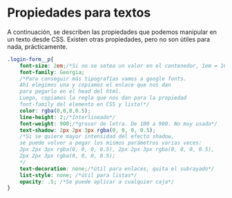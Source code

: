 # Propiedades para textos
A continuación, se describen las propiedades que podemos manipular en un texto desde CSS. 
Existen otras propiedades, pero no son útiles para nada, prácticamente.
```css
.login-form__p{
    font-size: 2em;/*Si no se setea un valor en el contenedor, 1em = 16px*/
    font-family: Georgia;
    /*Para conseguir más tipografías vamos a google fonts.
    Ahí elegimos una y copiamos el enlace que nos dan
    para pegarlo en el head del html. 
    Luego, copiamos la regla que nos dan para la propiedad
    font-family del elemento en CSS y listo!*/
    color: rgba(0,0,0,0.5);
    line-height: 2;/*Interlineado*/
    font-weight: 900;/*grosor de letra. De 100 a 900. No muy usado*/
    text-shadow: 2px 2px 3px rgba(0, 0, 0, 0.5);
    /*Si se quiere mayor intensidad del efecto shadow, 
    se puede volver a pegar los mismos parámetros varias veces:
    2px 2px 3px rgba(0, 0, 0, 0.5), 2px 2px 3px rgba(0, 0, 0, 0.5),
    2px 2px 3px rgba(0, 0, 0, 0.5);
    */
    text-decoration: none;/*útil para enlaces, quita el subrayado*/
    list-style: none; /*útil para listas*/
    opacity: .5; /*Se puede aplicar a cualquier caja*/
}
```